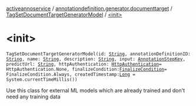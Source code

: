 [activeannoservice](../../index.md) / [annotationdefinition.generator.documenttarget](../index.md) / [TagSetDocumentTargetGeneratorModel](index.md) / [&lt;init&gt;](./-init-.md)

# &lt;init&gt;

`TagSetDocumentTargetGeneratorModel(id: `[`String`](https://kotlinlang.org/api/latest/jvm/stdlib/kotlin/-string/index.html)`, annotationDefinitionID: `[`String`](https://kotlinlang.org/api/latest/jvm/stdlib/kotlin/-string/index.html)`, name: `[`String`](https://kotlinlang.org/api/latest/jvm/stdlib/kotlin/-string/index.html)`, description: `[`String`](https://kotlinlang.org/api/latest/jvm/stdlib/kotlin/-string/index.html)`, input: `[`AnnotationStepKey`](../../project.annotationschema/-annotation-step-key/index.md)`, predictUrl: `[`String`](https://kotlinlang.org/api/latest/jvm/stdlib/kotlin/-string/index.html)`, httpAuthentication: `[`HttpAuthentication`](../../common/-http-authentication/index.md)` = HttpAuthentication.None, finalizeCondition: `[`FinalizeCondition`](../../annotationdefinition.generator/-finalize-condition/index.md)` = FinalizeCondition.Always, createdTimestamp: `[`Long`](https://kotlinlang.org/api/latest/jvm/stdlib/kotlin/-long/index.html)` = System.currentTimeMillis())`

Use this class for external ML models which are already trained and don't need any training data

